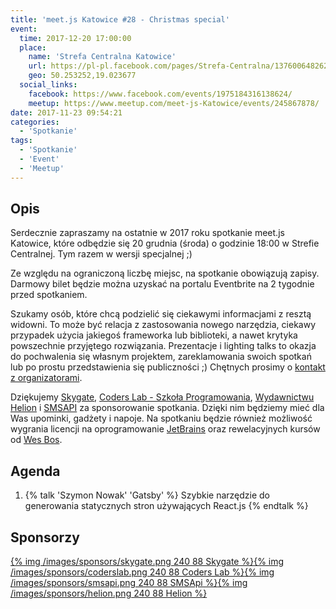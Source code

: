 ```yaml
---
title: 'meet.js Katowice #28 - Christmas special'
event:
  time: 2017-12-20 17:00:00
  place:
    name: 'Strefa Centralna Katowice'
    url: https://pl-pl.facebook.com/pages/Strefa-Centralna/1376006482624106
    geo: 50.253252,19.023677
  social_links:
    facebook: https://www.facebook.com/events/1975184316138624/
    meetup: https://www.meetup.com/meet-js-Katowice/events/245867878/
date: 2017-11-23 09:54:21
categories:
  - 'Spotkanie'
tags:
  - 'Spotkanie'
  - 'Event'
  - 'Meetup'
---
```

## Opis

Serdecznie zapraszamy na ostatnie w 2017 roku spotkanie meet.js Katowice, które odbędzie się 20 grudnia (środa) o godzinie 18:00 w Strefie Centralnej. Tym razem w wersji specjalnej ;)

Ze względu na ograniczoną liczbę miejsc, na spotkanie obowiązują zapisy. Darmowy bilet będzie można uzyskać na portalu Eventbrite na 2 tygodnie przed spotkaniem.

Szukamy osób, które chcą podzielić się ciekawymi informacjami z resztą widowni. To może być relacja z zastosowania nowego narzędzia, ciekawy przypadek użycia jakiegoś frameworka lub biblioteki, a nawet krytyka powszechnie przyjętego rozwiązania. Prezentacje i lighting talks to okazja do pochwalenia się własnym projektem, zareklamowania swoich spotkań lub po prostu przedstawienia się publiczności ;) Chętnych prosimy o [kontakt z organizatorami](/about/#Kontakt).

Dziękujemy [Skygate][skygate], [Coders Lab - Szkoła Programowania][coderslab], [Wydawnictwu Helion][helion] i [SMSAPI][smsapi] za sponsorowanie spotkania. Dzięki nim będziemy mieć dla Was upominki, gadżety i napoje. Na spotkaniu będzie również możliwość wygrania licencji na oprogramowanie [JetBrains][jetbrains] oraz rewelacyjnych kursów od [Wes Bos][wesbos].

## Agenda

1. {% talk 'Szymon Nowak' 'Gatsby' %}
Szybkie narzędzie do generowania statycznych stron używających React.js
{% endtalk %}

## Sponsorzy

[{% img /images/sponsors/skygate.png 240 88 Skygate %}][skygate][{% img /images/sponsors/coderslab.png 240 88 Coders Lab %}][coderslab][{% img /images/sponsors/smsapi.png 240 88 SMSApi %}][smsapi][{% img /images/sponsors/helion.png 240 88 Helion %}][helion]

[skygate]: https://skygate.pl
[coderslab]: http://www.coderslab.pl
[smsapi]: https://www.smsapi.com
[helion]: http://helion.pl/
[jetbrains]: https://www.jetbrains.com
[wesbos]: http://wesbos.com

